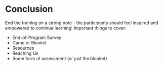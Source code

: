 # Conclusion
End the training on a strong note - the participants should feel inspired and empowered to continue learning! Important things to cover:

- End-of-Program Survey
- Game or Blooket
- Resources
- Reaching Us
- Some form of assessment (or just the blooket)
